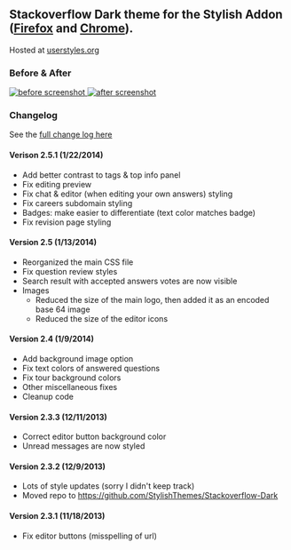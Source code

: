 ## Stackoverflow Dark theme for the Stylish Addon ([Firefox](https://addons.mozilla.org/en-US/firefox/addon/2108/) and [Chrome](https://chrome.google.com/extensions/detail/fjnbnpbmkenffdnngjfgmeleoegfcffe)).

Hosted at [userstyles.org](http://userstyles.org/styles/35345)

### Before & After

 [ ![before screenshot](http://StylishThemes.github.com/Stackoverflow-Dark/images/before_th.png) ](http://StylishThemes.github.com/Stackoverflow-Dark/images/before.png)
 [ ![after screenshot](http://StylishThemes.github.com/Stackoverflow-Dark/images/after_th.png) ](http://StylishThemes.github.com/Stackoverflow-Dark/images/after.png)

### **Changelog**

See the [full change log here](https://github.com/StylishThemes/Stackoverflow-Dark/wiki)

#### Verison 2.5.1 (1/22/2014)

* Add better contrast to tags &amp; top info panel
* Fix editing preview
* Fix chat &amp; editor (when editing your own answers) styling
* Fix careers subdomain styling
* Badges: make easier to differentiate (text color matches badge)
* Fix revision page styling

#### Version 2.5 (1/13/2014)

* Reorganized the main CSS file
* Fix question review styles
* Search result with accepted answers votes are now visible
* Images
  * Reduced the size of the main logo, then added it as an encoded base 64 image
  * Reduced the size of the editor icons

#### Version 2.4 (1/9/2014)

* Add background image option
* Fix text colors of answered questions
* Fix tour background colors
* Other miscellaneous fixes
* Cleanup code

#### Version 2.3.3 (12/11/2013)

* Correct editor button background color
* Unread messages are now styled

#### Version 2.3.2 (12/9/2013)

* Lots of style updates (sorry I didn't keep track)
* Moved repo to https://github.com/StylishThemes/Stackoverflow-Dark

#### Version 2.3.1 (11/18/2013)

* Fix editor buttons (misspelling of url)
